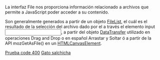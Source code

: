La interfaz File nos proporciona información relacionado a archivos que permite a JavaScript poder acceder a su contenido.

Son generalmente generados a partir de un objeto [FileList](https://developer.mozilla.org/en-US/docs/Web/API/FileList), el cuál es el resultado de la selección del archivo dado por el a través el elemento input[<input>](https://developer.mozilla.org/en-US/docs/Web/HTML/Element/Input), a partir del objeto [DataTransfer](https://developer.mozilla.org/en-US/docs/Web/API/DataTransfer) utilizado en operaciones Drag and Drop o en español Arrastar y Soltar ó a partir de la API mozGetAsFile() en un [HTMLCanvasElement](https://developer.mozilla.org/en-US/docs/Web/API/Canvas_API).

[Prueba code 400](https://httpstat.us/404)
[Gato salchicha](http://gatosalchicha.com.mx/)
